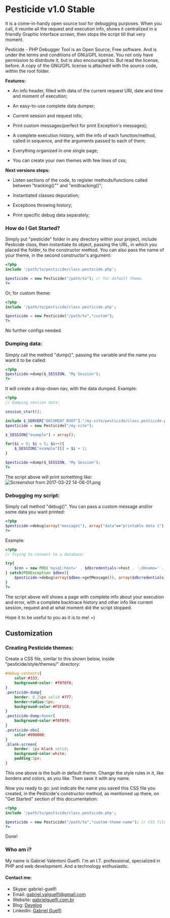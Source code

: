 # Pesticide v1.0 Stable #

It is a come-in-handy open source tool for debugging purposes. When you call, it reunite all the request and execution info, shows it centralized in a friendly Graphic Interface screen, then stops the script till that very moment.

Pesticide - PHP Debugger Tool is an Open Source, Free software. And is under the terms and conditions of GNU/GPL license. You not only have permission to distribute it, but is also encouraged to. But read the license, before. A copy of the GNU/GPL license is attached with the source code, within the root folder.

**Features:**

- An info header, filled with data of the current request URI, date and time and moment of execution;

- An easy-to-use complete data dumper;

- Current session and request info;

- Print custom messages(perfect for print Exception's messages);

- A complete execution history, with the info of each function/method, called in sequence, and the arguments passed to each of them;

- Everything organized in one single page;

- You can create your own themes with few lines of css; 



**Next versions steps:**

- Listen sections of the code, to register methods/functions called between "tracking()"" and "endtracking()";

- Instantiated classes depuration;

- Exceptions throwing history;

- Print specific debug data separately;



### How do I Get Started? ###

Simply put "pesticide" folder in any directory within your project, include Pesticide class, then instantiate its object, passing the URL, in which you placed the folder, to the constructor method. You can also pass the name of your theme, in the second constructor's argument:
```php
<?php
include '/path/to/pesticide/class.pesticide.php';

$pesticide = new Pesticide("/path/to"); // for default theme.
?>
```
Or, for custom theme:
```php
<?php
include '/path/to/pesticide/class.pesticide.php';

$pesticide = new Pesticide("/path/to","custom");
?>
```
No further configs needed.



### Dumping data: ###

Simply call the method "dump()", passing the variable and the name you want it to be called:
```php
<?php
$pesticide->dump($_SESSION, "My Session");
?>
```
It will create a drop-down nav, with the data dumped.
Example:
```php
<?php
// Dumping session data:

session_start();

include $_SERVER["DOCUMENT_ROOT"]."/my-site/pesticide/class.pesticide.php";
$pesticide = new Pesticide("/my-site");

$_SESSION["example"] = array();

for($i = 0; $i < 5; $i++){
	$_SESSION["example"][] = $i + 1;
}

$pesticide->dump($_SESSION, "My Session");
?>
```
The script above will print something like:
![Screenshot from 2017-03-22 14-06-01.png](https://bitbucket.org/repo/ypKoa47/images/2294351145-Screenshot%20from%202017-03-22%2014-06-01.png)




### Debugging my script: ###

Simply call method "debug()". You can pass a custom message and/or some data you want printed:
```php
<?php
$pesticide->debug(array("message1"), array("data"=>"printable data 1");
?>
```
Example:
```php
<?php
// Trying to connect to a database:

try{
    $cnn = new PDO('mysql:host=' . $dbcredentials->host . ';dbname=' . $dbcredentials->name, $dbcredentials->user, $dbcredentials->pass);
} catch(PDOException $dbex){
    $pesticide->debug(array($dbex->getMessage()), array($dbcredentials));
}
?>
```
The script above will shows a page with complete info about your execution and error, with a complete backtrace history and other info like current session, request and at what moment did the script stopped.

Hope it to be useful to you as it is to me! =)



## Customization ##

### Creating Pesticide themes: ###

Create a CSS file, similar to this shown below, inside "pesticide/style/themes/" directory:
```css
#debug-contents{
    color:#333;
    background-color: #f0f0f0;
}
.pesticide-dump{
    border: 0.25px solid #777;
    border-radius:5px;
    background-color:#F5F1C8;
}
.pesticide-dump:hover{
    background-color:#f0f0f0;
}
.pesticide-obs{
    color:#990000;
}
.blank-screen{
    border: 1px black solid;
    background-color:white;
    padding:5px;
}
```
This one above is the built-in default theme. Change the style rules in it, like borders and colors, as you like. Then save it with any name. 

Now you ready to go: just indicate the name you saved this CSS file you created, in the Pesticide's constructor method, as mentioned up there, on "Get Started" section of this documentation:
```php
<?php
include '/path/to/pesticide/class.pesticide.php';

$pesticide = new Pesticide("/path/to","custom-theme-name"); // CSS file's name, in this case would be "cutom-theme-name.css"
?>
```
Done!



### Who am i? ###

My name is Gabriel Valentoni Guelfi. I'm an I.T. professional, specialized in PHP and web development. And a technology enthusiastic.

#### Contact me: ####
* Skype: gabriel-guelfi
* Email: gabriel.valguelfi@gmail.com
* Website: [gabrielguelfi.com.br](http://gabrielguelfi.com.br)
* Blog: [Develog](http://blog.gabrielguelfi.com.br)
* Linkedin: [Gabriel Guelfi](https://br.linkedin.com/in/gabriel-valentoni-guelfi-30ba8b4b)
